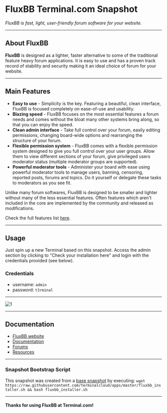 # **FluxBB** Terminal.com Snapshot

*FluxBB is fast, light, user-friendly forum software for your website.*

---

## About FluxBB

**FluxBB** is designed as a lighter, faster alternative to some of the traditional feature heavy forum applications. It is easy to use and has a proven track record of stability and security making it an ideal choice of forum for your website.

---

## Main Features

- **Easy to use** - Simplicity is the key. Featuring a beautiful, clean interface, FluxBB is focused completely on ease-of-use and usability.
- **Blazing speed** - FluxBB focuses on the most essential features a forum needs and comes without the bloat many other systems bring along, so that you can enjoy the speed.
- **Clean admin interface** - Take full control over your forum, easily editing permissions, changing board-wide options and rearranging the structure of your forum.
- **Flexible permission system** - FluxBB comes with a flexible permission system designed to give you full control over your user groups. Allow them to view different sections of your forum, give privileged users moderator status (multiple moderator groups are supported).
- **Powerful moderator tools** - Administer your board with ease using powerful moderator tools to manage users, banning, censoring, reported posts, forums and topics. Do it yourself or delegate these tasks to moderators as you see fit.


Unlike many forum softwares, FluxBB is designed to be smaller and lighter without many of the less essential features. Often features which aren't included in the core are implemented by the community and released as modifications.

Check the full features list [here](http://fluxbb.org/about/features.html).

---

## Usage

Just spin up a new Terminal based on this snapshot. Access the admin section by clicking to "Check your installation here" and login with the credentials provided (see below).

### Credentials

- username: `admin`
- password: `t3rminal`

---

![1](IMAGE_URL)

---

## Documentation

- [FluxBB website](http://fluxbb.org/)
- [Documentation](http://fluxbb.org/docs/)
- [Forums](http://fluxbb.org/forums/index.php)
- [Resources](http://fluxbb.org/resources/)

---

### Snapshot Bootstrap Script

This snapshot was created from a [base snapshot](https://www.terminal.com/tiny/FzpHiTXG1K) by executing:
`wget https://raw.githubusercontent.com/terminalcloud/apps/master/fluxbb_installer.sh && bash fluxbb_installer.sh`

---

#### Thanks for using FluxBB at Terminal.com!
